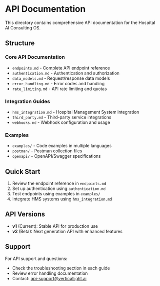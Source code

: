 # API Documentation

This directory contains comprehensive API documentation for the Hospital AI Consulting OS.

## Structure

### Core API Documentation
- `endpoints.md` - Complete API endpoint reference
- `authentication.md` - Authentication and authorization 
- `data_models.md` - Request/response data models
- `error_handling.md` - Error codes and handling
- `rate_limiting.md` - API rate limiting and quotas

### Integration Guides
- `hms_integration.md` - Hospital Management System integration
- `third_party.md` - Third-party service integrations
- `webhooks.md` - Webhook configuration and usage

### Examples
- `examples/` - Code examples in multiple languages
- `postman/` - Postman collection files
- `openapi/` - OpenAPI/Swagger specifications

## Quick Start

1. Review the endpoint reference in `endpoints.md`
2. Set up authentication using `authentication.md` 
3. Test endpoints using examples in `examples/`
4. Integrate HMS systems using `hms_integration.md`

## API Versions

- **v1** (Current): Stable API for production use
- **v2** (Beta): Next generation API with enhanced features

## Support

For API support and questions:
- Check the troubleshooting section in each guide
- Review error handling documentation
- Contact: api-support@verticallight.ai